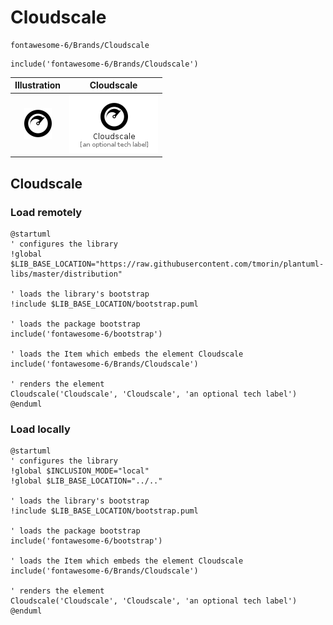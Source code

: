 # Cloudscale


```text
fontawesome-6/Brands/Cloudscale
```

```text
include('fontawesome-6/Brands/Cloudscale')
```



| Illustration | Cloudscale |
| :---: | :---: |
| ![illustration for Illustration](../../fontawesome-6/Brands/Cloudscale.png) | ![illustration for Cloudscale](../../fontawesome-6/Brands/Cloudscale.Local.png) |




## Cloudscale

### Load remotely
```plantuml
@startuml
' configures the library
!global $LIB_BASE_LOCATION="https://raw.githubusercontent.com/tmorin/plantuml-libs/master/distribution"

' loads the library's bootstrap
!include $LIB_BASE_LOCATION/bootstrap.puml

' loads the package bootstrap
include('fontawesome-6/bootstrap')

' loads the Item which embeds the element Cloudscale
include('fontawesome-6/Brands/Cloudscale')

' renders the element
Cloudscale('Cloudscale', 'Cloudscale', 'an optional tech label')
@enduml
```

### Load locally
```plantuml
@startuml
' configures the library
!global $INCLUSION_MODE="local"
!global $LIB_BASE_LOCATION="../.."

' loads the library's bootstrap
!include $LIB_BASE_LOCATION/bootstrap.puml

' loads the package bootstrap
include('fontawesome-6/bootstrap')

' loads the Item which embeds the element Cloudscale
include('fontawesome-6/Brands/Cloudscale')

' renders the element
Cloudscale('Cloudscale', 'Cloudscale', 'an optional tech label')
@enduml
```


